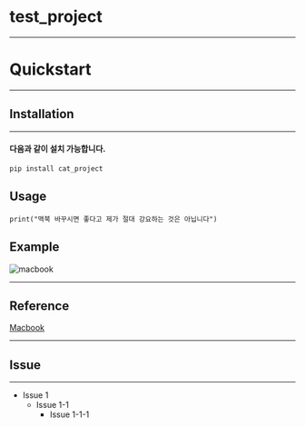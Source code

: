 # test_project
***

# Quickstart 
*** 

## Installation 
*** 

#### 다음과 같이 설치 가능합니다. 
```
pip install cat_project 
```

## Usage 
```
print("맥북 바꾸시면 좋다고 제가 절대 강요하는 것은 아닙니다")
```

## Example 
![macbook](https://user-images.githubusercontent.com/60166685/106849354-e6cac080-66f5-11eb-91aa-b578014b44f0.jpeg)
***

## Reference  
[Macbook](http://dtek.co.kr/product/list.html?cate_no=52, "macbook link")
***

## Issue 
*** 
* Issue 1 
  - Issue 1-1
    + Issue 1-1-1

